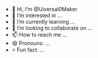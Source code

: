 - 👋 Hi, I’m @Uiversal0Maker
- 👀 I’m interested in ...
- 🌱 I’m currently learning ...
- 💞️ I’m looking to collaborate on ...
- 📫 How to reach me ...
- 😄 Pronouns: ...
- ⚡ Fun fact: ...

<!---
Uiversal0Maker/Uiversal0Maker is a ✨ special ✨ repository because its `README.md` (this file) appears on your GitHub profile.
You can click the Preview link to take a look at your changes.
--->

